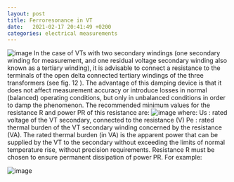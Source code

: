 ```yaml
---
layout: post
title: Ferroresonance in VT
date:   2021-02-17 20:41:49 +0200
categories: electrical measurements
---
```

![image](/assets/1_1.jpg)
In the case of VTs with two secondary windings (one secondary winding for measurement, and
one residual voltage secondary winding also known as a tertiary winding), it is advisable to
connect a resistance to the terminals of the open delta connected tertiary windings of the three
transformers (see fig. 12 ). The advantage of this damping device is that it does not affect
measurement accuracy or introduce losses in normal (balanced) operating conditions, but only
in unbalanced conditions in order to damp the phenomenon.
The recommended minimum values for the resistance R and power PR of this resistance
are:
![image](/assets/1_2.jpg)
where:
Us : rated voltage of the VT secondary, connected to the resistance (V)
Pe : rated thermal burden of the VT secondary winding concerned by the resistance (VA).
The rated thermal burden (in VA) is the apparent power that can be supplied by the VT to the
secondary without exceeding the limits of normal temperature rise, without precision requirements.
Resistance R must be chosen to ensure permanent dissipation of power PR.
For example:

![image](/assets/1_3.jpg)
